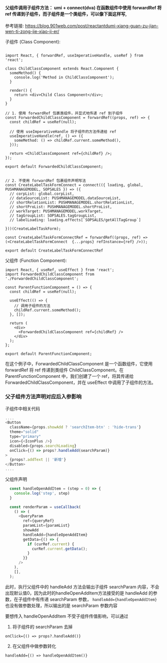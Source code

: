 #### 父组件调用子组件方法： umi + connect(dva) 在函数组件中使用 forwardRef 将 ref 传递到子组件，而子组件是一个类组件，可以像下面这样写,

参考链接: https://blog.901web.com/post/reactantdumi-xiang-guan-zu-jian-wen-ti-zong-jie-xiao-ji-er/

子组件 (Class Component):

```

import React, { forwardRef, useImperativeHandle, useRef } from 'react';

class ChildClassComponent extends React.Component {
  someMethod() {
    console.log('Method in ChildClassComponent');
  }

  render() {
    return <div>Child Class Component</div>;
  }
}

// 1. 使用 forwardRef 包裹类组件，并显式地传递 ref 到子组件
const ForwardedChildClassComponent = forwardRef((props, ref) => {
  const childRef = useRef(null);

  // 使用 useImperativeHandle 将子组件的方法传递给 ref
  useImperativeHandle(ref, () => ({
    someMethod: () => childRef.current.someMethod(),
  }));

  return <ChildClassComponent ref={childRef} />;
});

export default ForwardedChildClassComponent;


// 2. 不使用 forwardRef 包裹组件声明写法
const CreateLabelTaskFormConnect = connect(({ loading, global, PUSHMANAGEMODEL, SOPSALES }) => ({
  // corpList: global.corpList,
  // dataSourceList: PUSHMANAGEMODEL.dataSourceList,
  // shortRelationList: PUSHMANAGEMODEL.shortRelationList,
  // shortProList: PUSHMANAGEMODEL.shortProList,
  // workTarget: PUSHMANAGEMODEL.workTarget,
  // tagGroupList: SOPSALES.tagGroupList,
  // labelLoading: loading.effects[`SOPSALES/getAllTagGroup`]

}))(CreateLabelTaskForm);

const CreateLabelTaskFormConnectRef = forwardRef((props, ref) => (<CreateLabelTaskFormConnect  {...props} refInstance={ref} />));

export default CreateLabelTaskFormConnectRef

```

父组件 (Function Component):

```
import React, { useRef, useEffect } from 'react';
import ForwardedChildClassComponent from './ForwardedChildClassComponent';

const ParentFunctionComponent = () => {
  const childRef = useRef(null);

  useEffect(() => {
    // 调用子组件的方法
    childRef.current.someMethod();
  }, []);

  return (
    <div>
      <ForwardedChildClassComponent ref={childRef} />
    </div>
  );
};

export default ParentFunctionComponent;
```

在这个例子中，ForwardedChildClassComponent 是一个函数组件，它使用 forwardRef 将 ref 传递到类组件 ChildClassComponent。在 ParentFunctionComponent 中，我们创建了一个 ref，将其传递给 ForwardedChildClassComponent，并在 useEffect 中调用了子组件的方法。

### 父子组件方法声明对应后入参影响

子组件中相关代码
```js
....
<Button
  className={props.showAdd ? 'searchItem-btn' : 'hide-trans'}
  theme="solid"
  type="primary"
  icon={<IconPlus />}
  disabled={props.searchLoading}
  onClick={() => props?.handleAdd(searchParam)}
>
  {props?.addText || '新增'}
</Button>
....
```
父组件声明
```js
  const handleOpenAddItem = (step = 0) => {
    console.log('step', step)
  }

  const renderParam = useCallback(
    () => (
      <QueryParam
        ref={queryRef}
        paramList={paramList}
        showAdd
        handleAdd={handleOpenAddItem}
        getData={() => {
          if (curRef.current) {
            curRef.current.getData();
          }
        }}
      />
    ),
    [],
  );
```

此时，执行父组件中的 handleAdd 方法会输出子组件 searchParam 内容，不会出现默认值0，因为此时的handleOpenAddItem方法接受的是 handleAdd 的参数，在子组件中有传递 searchParam 参数， `handleAdd={handleOpenAddItem}` 也没有做参数处理，所以输出的是 searchParam 参数内容

要想传入 handleOpenAddItem 不受子组件传值影响，可以通过

1. 将子组件的 searchParam 去掉 

```  
onClick={() => props?.handleAdd()}
```

2. 在父组件中做参数转化
   
```
handleAdd={() => handleOpenAddItem()}
```